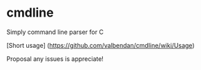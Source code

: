 cmdline
=======

Simply command line parser for C

[Short usage] (https://github.com/valbendan/cmdline/wiki/Usage)

Proposal any issues is appreciate!
